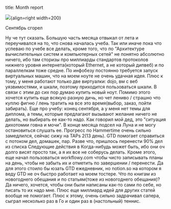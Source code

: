 title: Month report

![](/static/img/pFXzuT8uO1w.jpg){align=right width=200}

Сентябрь сгорел

Ну че тут сказать. Большую часть месяца отвыкал от лета и переучивался на то, что снова началась учеба. Так или иначе пока что успеваю по учебе все делать, кроме того, что по "Архитектуре вычислительных систем и компьютерных сетей" не понятно абсолютно ничего, ибо там сторизы про миллиарды стандартов протоколов нижнего уровня интернета(который Ethernet, а не который дипвеб) и по параллелкам тоже средне. По инфобезу постоянно требуется запуск виртуальных машин, что на моем ноуте не очень удачная идея. Плюс к тому, у меня работают только две виртуалки: dojo, вм с веб уязвимостями, и шкали, поэтому приходится пользоваться шкали. В связи с этим до сих пор думаю купить новый ноут. Помимо этого хочется купить еще всякую разную дичь, но чет лениво / страшно что куплю фигню / лень тратить на все это время(выбор, заказ, пойти забирать).
Еще про учебу: конец сентября, а у меня нет темы для диплома, а темы, которые предлагают вызывают желание ничего не делать, но выбирать ее как-то надо. Как говорил мой дед, это "ситуация дихотомии говна и мочи". В конце месяца подсел на Луна и не могу остановиться слушать ее. Прогресс по Hammertime очень сильно замедлился, сейчас сижу на TAPs 2(13 день).
GTD помогает справиться с потоком дел, домашек, пар. Разве что, пришлось перенести 90% дел из списка Следующие действия в Когда-нибудь может быть, ибо они оч долго висят просто так, а я их все не соберусь делать. Кроме этого, еще начал пользоваться workflowy.com чтобы чисто записывать планы на день, чтобы не забыть их и отметить по завершении / перенести. Да для этого стоило бы юзать GTD ежедневник, но notion.so на котором я веду GTD не оч быстро работает на моем тостере.
Что по книгам из новогоднего обещания и по статьям(тоже из новогоднего обещания)? Да ничего, хочется, чтобы они были написаны как-то сами по себе, но писать то их надо мне. Плюс еще миллиард идей для других статей вообще не помогает.
Плюс к этому, очень сильно задрачивал сапера, сыграл несколько раз в Го и один раз в (настольный) теннис.
